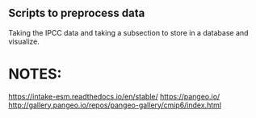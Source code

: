 ## Scripts to preprocess data

Taking the IPCC data and taking a subsection to store in a database and visualize.

# NOTES:

https://intake-esm.readthedocs.io/en/stable/
https://pangeo.io/
http://gallery.pangeo.io/repos/pangeo-gallery/cmip6/index.html
